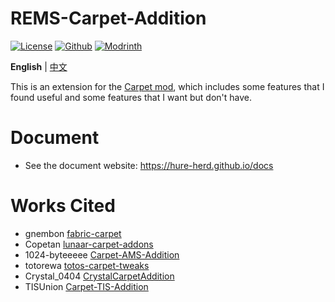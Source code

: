# REMS-Carpet-Addition

[![License](https://img.shields.io/github/license/Hure-herd/REMS-Carpet-Addition)](http://www.gnu.org/licenses/lgpl-3.0.html)
[![Github](https://img.shields.io/github/downloads/Hure-herd/REMS-Carpet-Addition/total?color=161616&label=Github%20downloads&logo=github)](https://github.com/Hure-herd/REMS-Carpet-Addition/releases)
[![Modrinth](https://img.shields.io/modrinth/dt/175yf82Z?label=Modrinth%20Downloads)](https://modrinth.com/mod/rems-carpet-addition)

**English** | [中文](README.md)

This is an extension for the [Carpet mod](https://github.com/gnembon/fabric-carpet), which includes some features that I found useful and some features that I want but don't have.

# Document

- See the document website: https://hure-herd.github.io/docs

# Works Cited
- gnembon [fabric-carpet](https://github.com/gnembon/fabric-carpet)
- Copetan [lunaar-carpet-addons](https://github.com/Lunaar-SMP/lunaar-carpet-addons)
- 1024-byteeeee [Carpet-AMS-Addition](https://github.com/Minecraft-AMS/Carpet-AMS-Addition)
- totorewa [totos-carpet-tweaks](https://github.com/totorewa/totos-carpet-tweaks)
- Crystal_0404 [CrystalCarpetAddition](https://github.com/Crystal0404/CrystalCarpetAddition)
- TISUnion [Carpet-TIS-Addition](https://github.com/TISUnion/Carpet-TIS-Addition)

